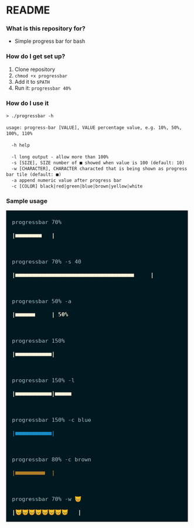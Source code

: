 # README #

### What is this repository for? ###

* Simple progress bar for bash

### How do I get set up? ###
1. Clone repository
2. `chmod +x progressbar`
3. Add it to `$PATH` 
4. Run it: `progressbar 40%`


### How do I use it ###
```
> ./progressbar -h 

usage: progress-bar [VALUE], VALUE percentage value, e.g. 10%, 50%, 100%, 110%

  -h help

  -l long output - allow more than 100%
  -s [SIZE], SIZE number of ■ showed when value is 100 (default: 10)
  -w [CHARACTER], CHARACTER characted that is being shown as progress bar tile (default: ■)
  -a append numeric value after progress bar
  -c [COLOR] black|red|green|blue|brown|yellow|white

```

### Sample usage ###
![samples images](https://raw.githubusercontent.com/m-sroka/bash-progress-bar/master/samples.png)
